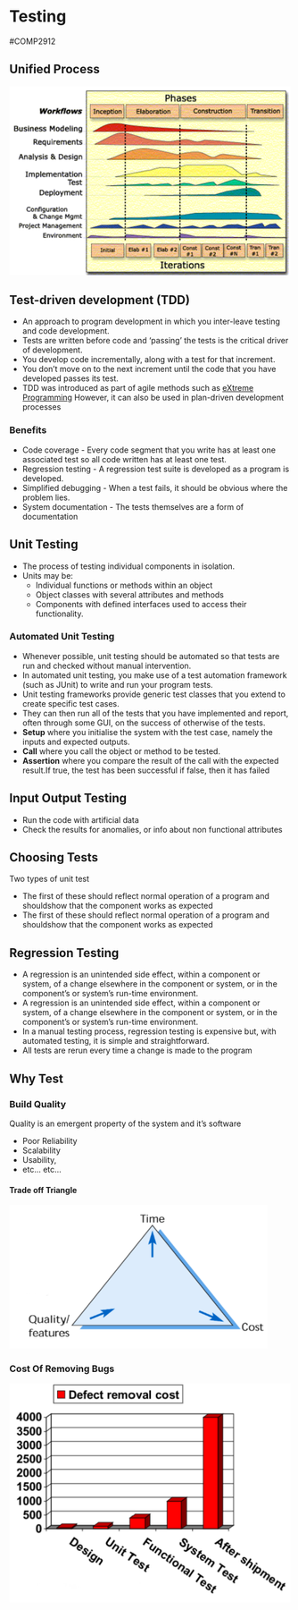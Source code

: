 # Testing
#COMP2912
## Unified Process
![](Images/Rational_Unified_Process.png)
## Test-driven development (TDD)
- An approach to program development in which you inter-leave testing and code development. 
- Tests are written before code and ‘passing’ the tests is the critical driver of development.
- You develop code incrementally, along with a test for that increment. 
- You don’t move on to the next increment until the code that you have developed passes its test. 
- TDD was introduced as part of agile methods such as [eXtreme Programming](../../Professional%20Computing/eXtreme%20Programming.md) However, it can also be used in plan-driven development processes
### Benefits
- Code coverage - Every code segment that you write has at least one associated test so all code written has at least one test.
- Regression testing - A regression test suite is developed as a program is developed.
- Simplified debugging - When a test fails, it should be obvious where the problem lies.
- System documentation - The tests themselves are a form of documentation
## Unit Testing
- The process of testing individual components in isolation.
- Units may be:
	- Individual functions or methods within an object
	- Object classes with several attributes and methods
	- Components with defined interfaces used to access their functionality.
### Automated Unit Testing
- Whenever possible, unit testing should be automated so that tests are run and checked without manual intervention. 
- In automated unit testing, you make use of a test automation framework (such as JUnit) to write and run your program tests.
- Unit testing frameworks provide generic test classes that you extend to create specific test cases.
- They can then run all of the tests that you have implemented and report, often through some GUI, on the success of otherwise of the tests.
- **Setup** where you initialise the system with the test case, namely the inputs and expected outputs.
- **Call** where you call the object or method to be tested.
- **Assertion** where you compare the result of the call with the expected result.If true, the test has been successful if false, then it has failed
## Input Output Testing
- Run the code with artificial data
- Check the results for anomalies, or info about non functional attributes
## Choosing Tests
Two types of unit test
- The first of these should reflect normal operation of a program and shouldshow that the component works as expected
- The first of these should reflect normal operation of a program and shouldshow that the component works as expected
## Regression Testing
- A regression is an unintended side effect, within a component or system, of a change elsewhere in the component or system, or in the component’s or system’s run-time environment.
- A regression is an unintended side effect, within a component or system, of a change elsewhere in the component or system, or in the component’s or system’s run-time environment.
- In a manual testing process, regression testing is expensive but, with automated testing, it is simple and straightforward.
- All tests are rerun every time a change is made to the program
## Why Test
### Build Quality
Quality is an emergent property of the system and it’s software
- Poor Reliability
- Scalability
- Usability, 
- etc... etc...
#### Trade off Triangle
![](Images/Trade_Off_Triangle.png)
### Cost Of Removing Bugs
![](Images/Cost_Of_Removing_Bugs.png)